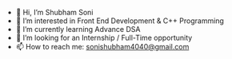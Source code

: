 - 👋 Hi, I’m Shubham Soni
- 👀 I’m interested in Front End Development & C++ Programming
- 🌱 I’m currently learning Advance DSA 
- 💞️ I’m looking for an Internship / Full-Time opportunity
- 📫 How to reach me: sonishubham4040@gmail.com

<!---
sonishubham4040/sonishubham4040 is a ✨ special ✨ repository because its `README.md` (this file) appears on your GitHub profile.
You can click the Preview link to take a look at your changes.
--->
